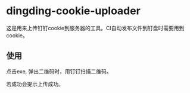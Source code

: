 # dingding-cookie-uploader

这是用来上传钉钉cookie到服务器的工具。CI自动发布文件到钉盘时需要用到cookie。

## 使用

点击exe, 弹出二维码时，用钉钉扫描二维码。

若成功会提示上传成功。